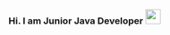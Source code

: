 ### Hi. I am Junior Java Developer <img src=https://www.pngall.com/wp-content/uploads/2016/05/Java-PNG-Image.png width=27px>
